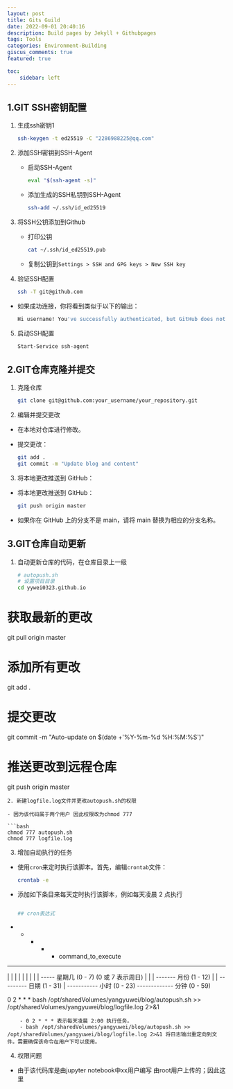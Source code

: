 ```yaml
---
layout: post
title: Gits Guild
date: 2022-09-01 20:40:16
description: Build pages by Jekyll + Githubpages
tags: Tools
categories: Environment-Building
giscus_comments: true
featured: true

toc:
    sidebar: left
---
```


## 1.GIT SSH密钥配置

1. 生成ssh密钥1
   
   ```bash
   ssh-keygen -t ed25519 -C "2286988225@qq.com"
   ```

2. 添加SSH密钥到SSH-Agent
   
   - 启动SSH-Agent
     
     ```bash
     eval "$(ssh-agent -s)"
     ```
   - 添加生成的SSH私钥到SSH-Agent
     
     ```bash
     ssh-add ~/.ssh/id_ed25519
     ```

3. 将SSH公钥添加到Github
   
   - 打印公钥
     
     ```bash
     cat ~/.ssh/id_ed25519.pub
     ```
   - 复制公钥到`Settings > SSH and GPG keys > New SSH key`

4. 验证SSH配置
   
   ```bash
   ssh -T git@github.com
   ```
- 如果成功连接，你将看到类似于以下的输出：
  
  ```bash
  Hi username! You've successfully authenticated, but GitHub does not provide shell access.
  ```
5. 启动SSH配置
   
   ```bash
   Start-Service ssh-agent
   ```

## 2.GIT仓库克隆并提交

1. 克隆仓库 
   
   ```bash
   git clone git@github.com:your_username/your_repository.git
   ```
2. 编辑并提交更改
- 在本地对仓库进行修改。
- 提交更改：
  
  ```bash
  git add .
  git commit -m "Update blog and content"
  ```
3. 将本地更改推送到 GitHub：
- 将本地更改推送到 GitHub：
  
  ```bash
  git push origin master
  ```
- 如果你在 GitHub 上的分支不是 main，请将 main 替换为相应的分支名称。

## 3.GIT仓库自动更新

1. 自动更新仓库的代码，在仓库目录上一级
   
   ```bash
   # autopush.sh
   # 设置项目目录
   cd yywei0323.github.io
   ```

# 获取最新的更改

git pull origin master

# 添加所有更改

git add .

# 提交更改

git commit -m "Auto-update on $(date +'%Y-%m-%d %H:%M:%S')"

# 推送更改到远程仓库

git push origin master

```
2. 新建logfile.log文件并更改autopush.sh的权限

- 因为该代码属于两个用户 因此权限改为chmod 777

```bash
chmod 777 autopush.sh
chmod 777 logfile.log
```

3. 增加自动执行的任务 
- 使用`cron`来定时执行该脚本。首先，编辑`crontab`文件：
  
  ```bash
  crontab -e
  ```
- 添加如下条目来每天定时执行该脚本，例如每天凌晨 2 点执行
  ```bash
  
  ## cron表达式
* * * * * command_to_execute

- - - - -

| | | | |
| | | | ----- 星期几 (0 - 7) (0 或 7 表示周日)
| | | ------- 月份 (1 - 12)
| | --------- 日期 (1 - 31)
| ----------- 小时 (0 - 23)
------------- 分钟 (0 - 59)

0 2 * * * bash /opt/sharedVolumes/yangyuwei/blog/autopush.sh >> /opt/sharedVolumes/yangyuwei/blog/logfile.log 2>&1

```
    - 0 2 * * * 表示每天凌晨 2:00 执行任务。
    - bash /opt/sharedVolumes/yangyuwei/blog/autopush.sh >> /opt/sharedVolumes/yangyuwei/blog/logfile.log 2>&1 将日志输出重定向到文件。需要确保该命令在用户下可以使用。
```

4. 权限问题
- 由于该代码库是由jupyter notebook中xx用户编写 由root用户上传的；因此这里
